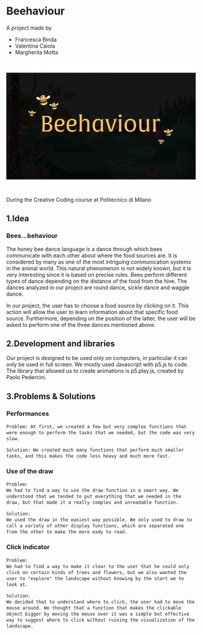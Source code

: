 # Beehaviour
A project made by

- Francesca Binda
- Valentina Caiola
- Margherita Motta

![header.gif](header.gif)

During the Creative Coding course at Politecnico di Milano

## 1.Idea

### Bees...behaviour
The honey bee dance language is a dance through which bees communicate with each other about where the food sources are. It is considered by many as one of the most intriguing communication systems in the animal world. This natural phenomenon is not widely known, but it is very interesting since it is based on precise rules. Bees perform different types of dance depending on the distance of the food from the hive. The dances analyzed in our project are round dance, sickle dance and waggle dance.

In our project, the user has to choose a food source by clicking on it. This action will allow the user to learn information about that specific food source. Furthermore, depending on the position of the latter, the user will be asked to perform one of the three dances mentioned above. 


## 2.Development and libraries

Our project is designed to be used only on computers, in particular it can only be used in full screen. We mostly used Javascript with p5.js to code. The library that allowed us to create animations is p5.play.js, created by Paolo Pedercini.


## 3.Problems & Solutions

### Performances
```
Problem: At first, we created a few but very complex functions that were enough to perform the tasks that we needed, but the code was very slow.
```
```
Solution: We created much many functions that perform much smaller tasks, and this makes the code less heavy and much more fast.
```
### Use of the draw
```
Problem: 
We had to find a way to use the draw function in a smart way. We understood that we tended to put everything that we needed in the draw, but that made it a really complex and unreadable function.
```
```
Solution: 
We used the draw in the easiest way possible. We only used to draw to call a variety of other display functions, which are separated one from the other to make the more eady to read.
```

### Click indicator
```
Problem: 
We had to find a way to make it clear to the user that he could only click on certain kinds of trees and flowers, but we also wanted the user to "explore" the landscape without knowing by the start we to look at.
```
```
Solution: 
We decided that to understand where to click, the user had to move the mouse around. We thought that a function that makes the clickable object bigger by moving the mouse over it was a simple but effective way to suggest where to click without ruining the visualization of the landscape. 
```



